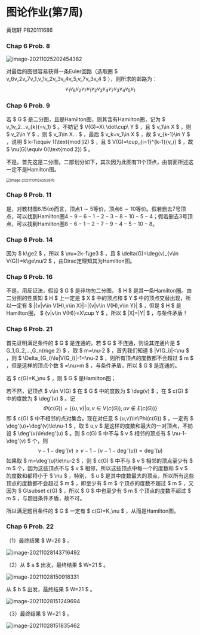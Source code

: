 # 图论作业(第7周)

黄瑞轩 PB20111686

### Chap 6   Prob. 8

![image-20211025202454382](C:\Users\Sprout\AppData\Roaming\Typora\typora-user-images\image-20211025202454382.png)

对最后的图很容易获得一条Euler回路（选取圈 $ v_6v_2v_7v_1,v_1v_2v_3v_4v_5,v_7v_3v_4 $ ），则所求的邮路为：
$$
v_1v_6v_2v_7v_1v_2v_3v_4v_7v_3v_4v_5v_1
$$

### Chap 6   Prob. 9

若 $ G $ 是二分图，且是Hamilton图，则其含有Hamilton圈，记为 $ v_1v_2...v_{k}(=v_1) $ 。不妨记 $ V(G)=X\ \dot\cup\ Y $ ，且 $ v_1\in X $ ，则 $ v_2\in Y $ ，则 $ v_3\in X... $ ，最后 $ v_k=v_1\in X $ ，故 $ v_{k-1}\in Y $ ，说明 $ k-1\equiv 1(\text{mod }2) $ ，且 $ V(G)=\cup_{i=1}^{k-1}\{v_i\} $ ，故 $ \nu(G)\equiv 0(\text{mod 2}) $ 。

不是。首先这是二分图，二部划分如下，其次因为此图有11个顶点，由前面所述这一定不是Hamilton图。

<img src="C:\Users\Sprout\AppData\Roaming\Typora\typora-user-images\image-20211101124252876.png" alt="image-20211101124252876" style="zoom: 67%;" />

### Chap 6   Prob. 11

是，对教材图$6.15(a)$而言，顶点$1\sim 5$等价，顶点$6\sim 10$等价。假若删去$7$号顶点，可以找到Hamilton圈$4-9-6-1-2-3-8-10-5-4$；假若删去$3$号顶点，可以找到Hamilton圈$8-6-1-2-7-9-4-5-10-8$。

### Chap 6   Prob. 14

因为 $ k\ge2 $ ，所以 $ \nu=2k-1\ge3 $ ，且 $ \delta(G)=\deg(v)_{v\in V(G)}=k\ge\nu/2 $ ，由Dirac定理知其为Hamilton图。

### Chap 6   Prob. 16

不是。用反证法，假设 $ G $ 是非均匀二分图， $ H $ 是其一条Hamilton圈。由二分图的性质知 $ H $ 上一定是 $ X $ 中的顶点和 $ Y $ 中的顶点交替出现，所以一定有 $ |\{v|v\in V(H),v\in X\}|=|\{v|v\in V(H),v\in Y\}| $ ，但是 $ H $ 是Hamilton圈， $ \{v|v\in V(H)\}=X\cup Y $ ，所以 $ |X|=|Y| $ ，与条件矛盾！

### Chap 6   Prob. 21

首先证明满足条件的 $ G $ 是连通的。若 $ G $ 不连通，则设其连通片是 $ G_1,G_2,...,G_n(n\ge 2) $ ，取 $ m=\nu-2 $ ，首先我们知道 $ |V(G_i)|<\nu $ ，则 $ \Delta_{G_i}\le|V(G_i)|-1<\nu-2 $ ，则所有顶点的度数都不会超过 $ m $ ，但是这样的顶点个数 $ =\nu>m $ ，与条件矛盾，所以 $ G $ 是连通的。

若 $ c(G)=K_\nu $ ，则 $ G $ 是Hamilton图；

若不然，记顶点 $ v\in V(G) $ 在 $ G $ 中的度数为 $ \deg(v) $ ，在 $ c(G) $ 中的度数为 $ \deg'(v) $ 。记
$$
\Phi(c(G))=\{\{u,v\}|u,v\in V(c(G)),uv\not\in E(c(G))\}
$$
即 $ c(G) $ 中不相邻的点对集合。现在对任意 $ \{u,v\}\in\Phi(c(G)) $ ，一定有 $ \deg'(u)+\deg'(v)\le\nu-1 $ ，取 $ u,v $ 是这样的度数和最大的一对顶点，不妨设 $ \deg'(v)\le\deg'(u) $ 。则 $ c(G) $ 中不与 $ v $ 相邻的顶点有 $ \nu-1-\deg'(v) $ 个，则
$$
\nu-1-\deg'(v)\ge\nu-1-(\nu-1-\deg'(u))=\deg'(u)
$$
如果取 $ m=\deg'(u)\le\nu-2 $ ，则 $ c(G) $ 中不与 $ v $ 相邻的顶点至少有 $ m $ 个，因为这些顶点不与 $ v $ 相邻，所以这些顶点中每一个的度数和 $ v $ 的度数和都将小于 $ \nu $ ，特别， $ u $ 是其中度数最大的顶点，所以所有这些顶点的度数都不会超过 $ m $ ，即至少有 $ m $ 个顶点的度数不超过 $ m $ ，又因为 $ G\subset c(G) $ ，所以 $ G $ 中也至少有 $ m $ 个顶点的度数不超过 $ m $ ，与题目条件矛盾，故不可。

所以满足题目条件的 $ G $ 一定有 $ c(G)=K_\nu $ ，从而是Hamilton图。

### Chap 6   Prob. 22

（1）最终结果 $ W=26 $ 。

![image-20211028143716492](C:\Users\Sprout\AppData\Roaming\Typora\typora-user-images\image-20211028143716492.png)

（2）从 $ a $ 出发，最终结果 $ W=21 $ 。

![image-20211028150918331](C:\Users\Sprout\AppData\Roaming\Typora\typora-user-images\image-20211028150918331.png)

从 $ b $ 出发，最终结果 $ W=21 $ 。

![image-20211028151249694](C:\Users\Sprout\AppData\Roaming\Typora\typora-user-images\image-20211028151249694.png)

（3）最终结果 $ W=21 $ 。

![image-20211028151835462](C:\Users\Sprout\AppData\Roaming\Typora\typora-user-images\image-20211028151835462.png)

